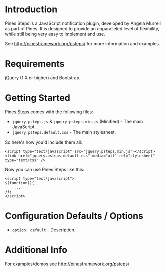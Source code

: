 Introduction
============

Pines Steps is a JavaScript notification plugin, developed by Angela Murrell as part of Pines. It is designed to provide an unparalleled level of flexibility, while still being very easy to implement and use.

See http://pinesframework.org/psteps/ for more information and examples.

Requirements
============

jQuery (1.X or higher) and Bootstrap.

Getting Started
===============

Pines Steps comes with the following files:

* `jquery.psteps.js` & `jquery.psteps.min.js` (Minified) - The main JavaScript.
* `jquery.psteps.default.css` - The main stylesheet.

So here's how you'd include them all:

	<script type="text/javascript" src="jquery.psteps.min.js"></script>
	<link href="jquery.psteps.default.css" media="all" rel="stylesheet" type="text/css" />

Now you can use Pines Steps like this:

	<script type="text/javascript">
	$(function(){
		...
	});
	</script>

Configuration Defaults / Options
================================

* `option: default` - Description.

Additional Info
===============

For examples/demos see http://pinesframework.org/psteps/